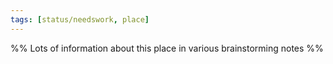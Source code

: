 ```yaml
---
tags: [status/needswork, place]
---
```


%% Lots of information about this place in various brainstorming notes %%